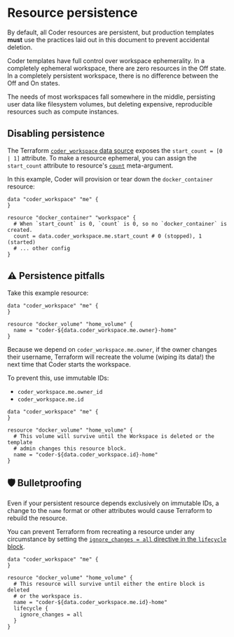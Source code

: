 # Resource persistence

By default, all Coder resources are persistent, but production
templates **must** use the practices laid out in this document to
prevent accidental deletion.

Coder templates have full control over workspace ephemerality. In a
completely ephemeral workspace, there are zero resources in the Off
state. In a completely persistent workspace, there is no difference
between the Off and On states.

The needs of most workspaces fall somewhere in the middle, persisting
user data like filesystem volumes, but deleting expensive,
reproducible resources such as compute instances.

## Disabling persistence

The Terraform [`coder_workspace` data
source](https://registry.terraform.io/providers/coder/coder/latest/docs/data-sources/workspace)
exposes the `start_count = [0 | 1]` attribute. To make a resource ephemeral, you can assign the `start_count` attribute to resource's [`count`](https://developer.hashicorp.com/terraform/language/meta-arguments/count) meta-argument.

In this example, Coder will provision or tear down the
`docker_container` resource:

```hcl
data "coder_workspace" "me" {
}

resource "docker_container" "workspace" {
  # When `start_count` is 0, `count` is 0, so no `docker_container` is created.
  count = data.coder_workspace.me.start_count # 0 (stopped), 1 (started)
  # ... other config
}
```

## ⚠️ Persistence pitfalls

Take this example resource:

```hcl
data "coder_workspace" "me" {
}

resource "docker_volume" "home_volume" {
  name = "coder-${data.coder_workspace.me.owner}-home"
}
```

Because we depend on `coder_workspace.me.owner`, if the owner changes
their username, Terraform will recreate the volume (wiping its data!)
the next time that Coder starts the workspace.

To prevent this, use immutable IDs:

- `coder_workspace.me.owner_id`
- `coder_workspace.me.id`

```hcl
data "coder_workspace" "me" {
}

resource "docker_volume" "home_volume" {
  # This volume will survive until the Workspace is deleted or the template
  # admin changes this resource block.
  name = "coder-${data.coder_workspace.id}-home"
}
```

## 🛡 Bulletproofing

Even if your persistent resource depends exclusively on immutable IDs,
a change to the `name` format or other attributes would cause
Terraform to rebuild the resource.

You can prevent Terraform from recreating a resource under any
circumstance by setting the [`ignore_changes = all` directive in the
`lifecycle`
block](https://developer.hashicorp.com/terraform/language/meta-arguments/lifecycle#ignore_changes).

```hcl
data "coder_workspace" "me" {
}

resource "docker_volume" "home_volume" {
  # This resource will survive until either the entire block is deleted
  # or the workspace is.
  name = "coder-${data.coder_workspace.me.id}-home"
  lifecycle {
    ignore_changes = all
  }
}
```
